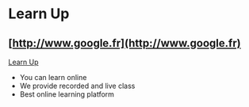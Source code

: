 # Learn Up

## [http://www.google.fr](http://www.google.fr)

[Learn Up](http://www.google.fr)

- You can learn online
- We provide recorded and live class
- Best online learning platform
